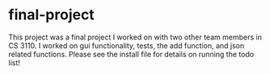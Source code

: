 # final-project
This project was a final project I worked on with two other team members in CS 3110. I worked on gui functionality, tests, the add function, and json related functions. Please see the install file for details on running the todo list!